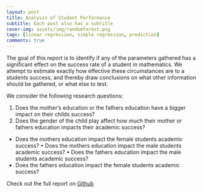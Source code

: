 ```yaml
---
layout: post
title: Analysis of Student Performance
subtitle: Each post also has a subtitle
cover-img: assets/img/randomforest.png
tags: [linear regression, simple regression, prediction]
comments: true
---
```



The goal of this report is to identify if any of the parameters gathered has a significant effect on the success rate of a student in mathematics. We attempt to estimate exactly how effective these circumstances are to a students success, and thereby draw conclusions on what other information should be gathered, or what else to test.

We consider the following research questions:
1. Does the mother’s education or the fathers education have a bigger impact on their childs success?
2. Does the gender of the child play affect how much their mother or fathers education impacts their academic success?
* Does the mothers education impact the female students academic success? • Does the mothers education impact the male students academic success? • Does the fathers education impact the male students academic success?
* Does the fathers education impact the female students academic success?

Check out the full report on [Github](https://github.com/sunny7x7/Analysis-of-Student-Performance)
